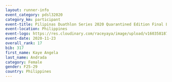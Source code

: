 ```yaml
--- 
layout: runner-info 
event_category: pdsl32020 
category_km: participant 
event-title: Pilipinas Duathlon Series 2020 Quarantined Edition Final Leg  
event-location: Philippines 
event-logo: https://res.cloudinary.com/raceyaya/image/upload/v1603581872/41E92198-22DE-4F19-946A-F3E262850A63_n9inde.png 
event-date: 2020-11-23 
overall_rank: 17
bib: 317
first_name: Kaye Angela
last_name: Andrada
category: Female 
gender: F25-29
country: Philippines
--- 
```

